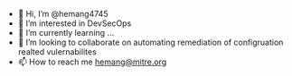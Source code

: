 - 👋 Hi, I’m @hemang4745
- 👀 I’m interested in DevSecOps
- 🌱 I’m currently learning ...
- 💞️ I’m looking to collaborate on automating remediation of configruation realted vulernabilites
- 📫 How to reach me hemang@mitre.org

<!---
hemang4745/hemang4745 is a ✨ special ✨ repository because its `README.md` (this file) appears on your GitHub profile.
You can click the Preview link to take a look at your changes.
--->
